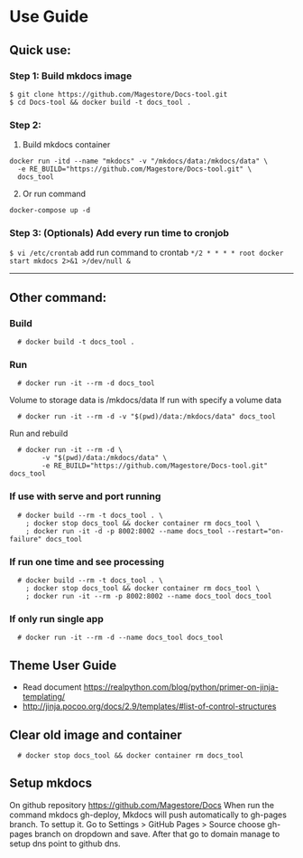 # Use Guide

## Quick use:

### Step 1: Build mkdocs image
```
$ git clone https://github.com/Magestore/Docs-tool.git
$ cd Docs-tool && docker build -t docs_tool .
```

### Step 2: 
1. Build mkdocs container
```
docker run -itd --name "mkdocs" -v "/mkdocs/data:/mkdocs/data" \
  -e RE_BUILD="https://github.com/Magestore/Docs-tool.git" \
  docs_tool
```
2. Or run command
```
docker-compose up -d
```


### Step 3: (Optionals) Add every run time to cronjob
```$ vi /etc/crontab```
add run command to crontab
```*/2 * * * * root docker start mkdocs 2>&1 >/dev/null &```

----------------------------------------------------
## Other command:

### Build
```
  # docker build -t docs_tool .
```

### Run

```
  # docker run -it --rm -d docs_tool
```

Volume to storage data is /mkdocs/data
If run with specify a volume data

```
  # docker run -it --rm -d -v "$(pwd)/data:/mkdocs/data" docs_tool
```

Run and rebuild

```
  # docker run -it --rm -d \
        -v "$(pwd)/data:/mkdocs/data" \
        -e RE_BUILD="https://github.com/Magestore/Docs-tool.git" docs_tool
```

### If use with serve and port running

```
  # docker build --rm -t docs_tool . \
    ; docker stop docs_tool && docker container rm docs_tool \
    ; docker run -it -d -p 8002:8002 --name docs_tool --restart="on-failure" docs_tool
```

### If run one time and see processing
```
  # docker build --rm -t docs_tool . \
    ; docker stop docs_tool && docker container rm docs_tool \
    ; docker run -it --rm -p 8002:8002 --name docs_tool docs_tool  
```

### If only run single app
```
  # docker run -it --rm -d --name docs_tool docs_tool
```

## Theme User Guide
- Read document https://realpython.com/blog/python/primer-on-jinja-templating/
- http://jinja.pocoo.org/docs/2.9/templates/#list-of-control-structures

## Clear old image and container

```
  # docker stop docs_tool && docker container rm docs_tool
```

## Setup mkdocs

On github repository https://github.com/Magestore/Docs
When run the command mkdocs gh-deploy, Mkdocs will push automatically to gh-pages branch.
To settup it. Go to Settings > GitHub Pages > Source choose gh-pages branch on dropdown and save. After that go to
domain manage to setup dns point to github dns.
